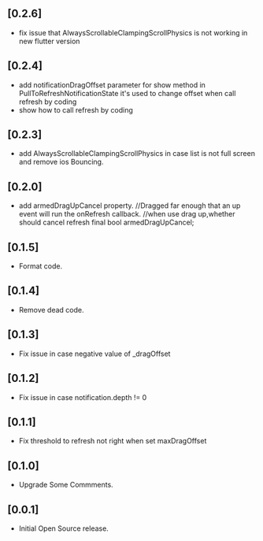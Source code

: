 ## [0.2.6]

* fix issue that AlwaysScrollableClampingScrollPhysics is not working in new flutter version 

## [0.2.4]

* add notificationDragOffset parameter for show method in PullToRefreshNotificationState
  it's used to change offset when call refresh by coding
* show how to call refresh by coding

## [0.2.3]

* add AlwaysScrollableClampingScrollPhysics in case list is not full screen and remove ios Bouncing.

## [0.2.0]

* add armedDragUpCancel property.
  //Dragged far enough that an up event will run the onRefresh callback.
  //when use drag up,whether should cancel refresh
  final bool armedDragUpCancel;

## [0.1.5]

* Format code.

## [0.1.4]

* Remove dead code.

## [0.1.3]

* Fix issue in case negative value of _dragOffset

## [0.1.2]

* Fix issue in case notification.depth != 0

## [0.1.1]

* Fix threshold to refresh not right when set maxDragOffset

## [0.1.0]

* Upgrade Some Commments.

## [0.0.1]

* Initial Open Source release.